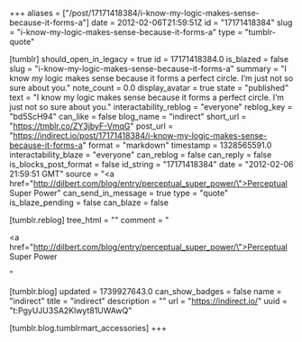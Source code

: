 +++
aliases = ["/post/17171418384/i-know-my-logic-makes-sense-because-it-forms-a"]
date = 2012-02-06T21:59:51Z
id = "17171418384"
slug = "i-know-my-logic-makes-sense-because-it-forms-a"
type = "tumblr-quote"

[tumblr]
should_open_in_legacy = true
id = 17171418384.0
is_blazed = false
slug = "i-know-my-logic-makes-sense-because-it-forms-a"
summary = "I know my logic makes sense because it forms a perfect circle. I’m just not so sure about you."
note_count = 0.0
display_avatar = true
state = "published"
text = "I know my logic makes sense because it forms a perfect circle. I’m just not so sure about you."
interactability_reblog = "everyone"
reblog_key = "bd5ScH94"
can_like = false
blog_name = "indirect"
short_url = "https://tmblr.co/ZY3jbyF-VmqG"
post_url = "https://indirect.io/post/17171418384/i-know-my-logic-makes-sense-because-it-forms-a"
format = "markdown"
timestamp = 1328565591.0
interactability_blaze = "everyone"
can_reblog = false
can_reply = false
is_blocks_post_format = false
id_string = "17171418384"
date = "2012-02-06 21:59:51 GMT"
source = "<a href=\"http://dilbert.com/blog/entry/perceptual_super_power/\">Perceptual Super Power</a>"
can_send_in_message = true
type = "quote"
is_blaze_pending = false
can_blaze = false

[tumblr.reblog]
tree_html = ""
comment = "<p><a href=\"http://dilbert.com/blog/entry/perceptual_super_power/\">Perceptual Super Power</a></p>"

[tumblr.blog]
updated = 1739927643.0
can_show_badges = false
name = "indirect"
title = "indirect"
description = ""
url = "https://indirect.io/"
uuid = "t:PgyUJU3SA2Klwyt81UWAwQ"

[tumblr.blog.tumblrmart_accessories]
+++
